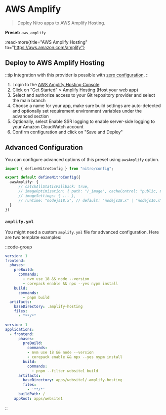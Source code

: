# AWS Amplify

> Deploy Nitro apps to AWS Amplify Hosting.

**Preset:** `aws_amplify`

:read-more{title="AWS Amplify Hosting" to="https://aws.amazon.com/amplify"}

## Deploy to AWS Amplify Hosting

::tip
Integration with this provider is possible with [zero configuration](/deploy/#zero-config-providers).
::

1. Login to the [AWS Amplify Hosting Console](https://console.aws.amazon.com/amplify/)
2. Click on "Get Started" > Amplify Hosting (Host your web app)
3. Select and authorize access to your Git repository provider and select the main branch
4. Choose a name for your app, make sure build settings are auto-detected and optionally set requirement environment variables under the advanced section
5. Optionally, select Enable SSR logging to enable server-side logging to your Amazon CloudWatch account
6. Confirm configuration and click on "Save and Deploy"

## Advanced Configuration

You can configure advanced options of this preset using `awsAmplify` option.

```ts [nitro.config.ts]
import { defineNitroConfig } from "nitro/config";

export default defineNitroConfig({
  awsAmplify: {
      // catchAllStaticFallback: true,
      // imageOptimization: { path: "/_image", cacheControl: "public, max-age=3600, immutable" },
      // imageSettings: { ... },
      // runtime: "nodejs18.x", // default: "nodejs18.x" | "nodejs16.x" | "nodejs20.x"
  }
})
```

### `amplify.yml`

You might need a custom `amplify.yml` file for advanced configuration. Here are two template examples:

::code-group

```yml [amplify.yml]
version: 1
frontend:
  phases:
    preBuild:
      commands:
        - nvm use 18 && node --version
        - corepack enable && npx --yes nypm install
    build:
      commands:
        - pnpm build
  artifacts:
    baseDirectory: .amplify-hosting
    files:
      - "**/*"
```

```yml [amplify.yml (monorepo)]
version: 1
applications:
  - frontend:
      phases:
        preBuild:
          commands:
          - nvm use 18 && node --version
          - corepack enable && npx --yes nypm install
        build:
          commands:
            - pnpm --filter website1 build
      artifacts:
        baseDirectory: apps/website1/.amplify-hosting
        files:
          - '**/*'
      buildPath: /
    appRoot: apps/website1
```

::
